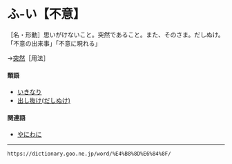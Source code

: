 # ふ‐い【不意】

［名・形動］思いがけないこと。突然であること。また、そのさま。だしぬけ。「不意の出来事」「不意に現れる」

→[突然](https://dictionary.goo.ne.jp/word/%E7%AA%81%E7%84%B6/#jn-159381)［用法］

#### 類語

-   [いきなり](https://dictionary.goo.ne.jp/word/%E8%A1%8C%E6%88%90%E3%82%8A_%28%E3%81%84%E3%81%8D%E3%81%AA%E3%82%8A%29/#jn-10445)
-   [出し抜け(だしぬけ)](https://dictionary.goo.ne.jp/word/%E5%87%BA%E3%81%97%E6%8A%9C%E3%81%91/#jn-136442)

#### 関連語

-   [やにわに](https://dictionary.goo.ne.jp/word/%E7%9F%A2%E5%BA%AD%E3%81%AB/#jn-222392)

---
`https://dictionary.goo.ne.jp/word/%E4%B8%8D%E6%84%8F/`